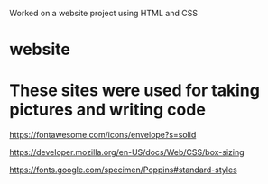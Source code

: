 Worked on a website project using HTML and CSS
# website
# These sites were used for taking pictures and writing code

https://fontawesome.com/icons/envelope?s=solid

https://developer.mozilla.org/en-US/docs/Web/CSS/box-sizing

https://fonts.google.com/specimen/Poppins#standard-styles
